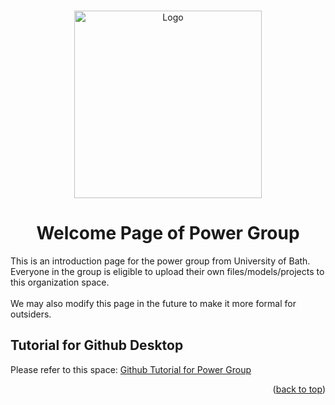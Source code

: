 <!-- Improved compatibility of back to top link: See: https://github.com/othneildrew/Best-README-Template/pull/73 -->
<a id="readme-top"></a>
<!--
*** Thanks for checking out the Best-README-Template. If you have a suggestion
*** that would make this better, please fork the repo and create a pull request
*** or simply open an issue with the tag "enhancement".
*** Don't forget to give the project a star!
*** Thanks again! Now go create something AMAZING! :D
-->


<!-- PROJECT SHIELDS (This space is left blank for further improvements of our organization/projects)-->
<!--
[![Contributors][contributors-shield]][contributors-url]
[![Forks][forks-shield]][forks-url]
[![Stargazers][stars-shield]][stars-url]
[![Issues][issues-shield]][issues-url]
[![project_license][license-shield]][license-url]
[![LinkedIn][linkedin-shield]][linkedin-url]
-->



<!-- PROJECT LOGO AND INTRODUCTION -->
<br />
<div align="center">
  <a href="https://www.bath.ac.uk/departments/department-of-electronic-electrical-engineering/">
    <img src="../images/Bath_EE Logo.jpg" alt="Logo" style="width:300px; height:auto;">
  </a>
  <h1>Welcome Page of Power Group</h1>
  <p align="left">
    This is an introduction page for the power group from University of Bath. Everyone in the group is eligible to upload their own files/models/projects to this organization space.
    <br />
    <br />
    We may also modify this page in the future to make it more formal for outsiders.
  </p>
</div>



<!-- TABLE OF CONTENTS (This space is left blank for further improvements of our organization/projects) -->
<!--
<details>
  <summary>Table of Contents</summary>
  <ol>
    <li>
      <a href="#about-the-project">About The Project</a>
      <ul>
        <li><a href="#built-with">Built With</a></li>
      </ul>
    </li>
    <li>
      <a href="#getting-started">Getting Started</a>
      <ul>
        <li><a href="#prerequisites">Prerequisites</a></li>
        <li><a href="#installation">Installation</a></li>
      </ul>
    </li>
    <li><a href="#usage">Usage</a></li>
    <li><a href="#roadmap">Roadmap</a></li>
    <li><a href="#contributing">Contributing</a></li>
    <li><a href="#license">License</a></li>
    <li><a href="#contact">Contact</a></li>
    <li><a href="#acknowledgments">Acknowledgments</a></li>
  </ol>
</details>
-->



<!-- Tutorial for Github Desktop -->
## Tutorial for Github Desktop
Please refer to this space: [Github Tutorial for Power Group](https://github.com/BathPowerGroup/Github-Tutorial)
<p align="right">(<a href="#readme-top">back to top</a>)</p>